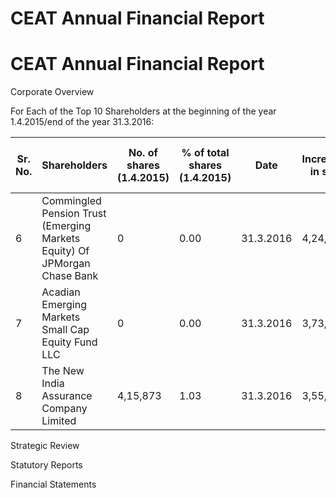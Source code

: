 # CEAT Annual Financial Report

# CEAT Annual Financial Report

Corporate Overview

For Each of the Top 10 Shareholders at the beginning of the year 1.4.2015/end of the year 31.3.2016:

|Sr. No.|Shareholders|No. of shares (1.4.2015)|% of total shares (1.4.2015)|Date|Increase/Decrease in shareholding|Reason|Cumulative Shareholding during the year|
|---|---|---|---|---|---|---|---|
|6|Commingled Pension Trust (Emerging Markets Equity) Of JPMorgan Chase Bank|0|0.00|31.3.2016|4,24,120|1.05|Market Purchase|
|7|Acadian Emerging Markets Small Cap Equity Fund LLC|0|0.00|31.3.2016|3,73,709|0.92|Market Purchase|
|8|The New India Assurance Company Limited|4,15,873|1.03|31.3.2016|3,55,859|0.88|Market Sale|

Strategic Review

Statutory Reports

Financial Statements